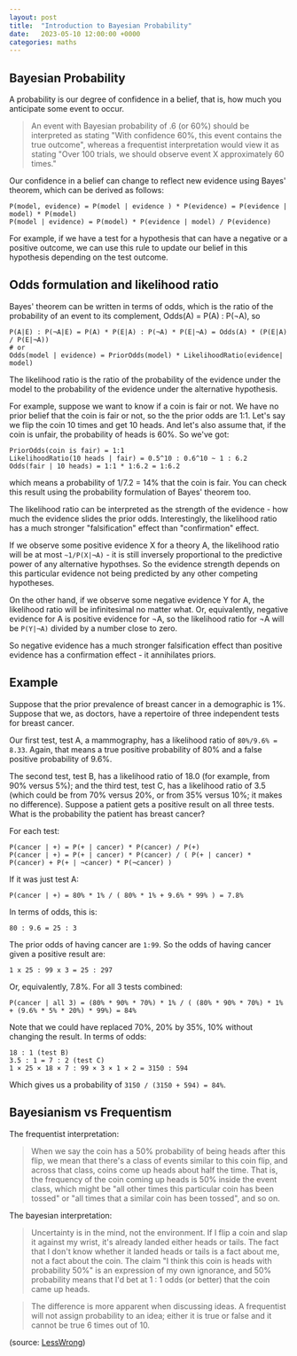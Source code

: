 ```yaml
---
layout: post
title:  "Introduction to Bayesian Probability"
date:   2023-05-10 12:00:00 +0000
categories: maths
---
```


## Bayesian Probability

A probability is our degree of confidence in a belief, that is, how much you anticipate some event to occur.

> An event with Bayesian probability of .6 (or 60%) should be interpreted as stating
> "With confidence 60%, this event contains the true outcome", whereas a frequentist interpretation would view it as stating 
> "Over 100 trials, we should observe event X approximately 60 times."

Our confidence in a belief can change to reflect new evidence using Bayes' theorem, which can be derived as follows:

```
P(model, evidence) = P(model | evidence ) * P(evidence) = P(evidence | model) * P(model)
P(model | evidence) = P(model) * P(evidence | model) / P(evidence)
```

For example, if we have a test for a hypothesis that can have a negative or a positive outcome, we can use this rule to update our belief in this hypothesis 
depending on the test outcome.

## Odds formulation and likelihood ratio

Bayes' theorem can be written in terms of odds, which is the ratio of the probability of an event to its complement, Odds(A) = P(A) : P(¬A), so

```
P(A|E) : P(¬A|E) = P(A) * P(E|A) : P(¬A) * P(E|¬A) = Odds(A) * (P(E|A) / P(E|¬A))
# or
Odds(model | evidence) = PriorOdds(model) * LikelihoodRatio(evidence| model)
```

The likelihood ratio is the ratio of the probability of the evidence under the model to the probability of the evidence under the alternative hypothesis.

For example, suppose we want to know if a coin is fair or not. We have no prior belief that the coin is fair or not, so the the prior odds are 1:1. Let's say we flip the coin 10 times and get 10 heads. And let's also assume that, if the coin is unfair, the probability of heads is 60%. So we've got:

```
PriorOdds(coin is fair) = 1:1
LikelihoodRatio(10 heads | fair) = 0.5^10 : 0.6^10 ~ 1 : 6.2
Odds(fair | 10 heads) = 1:1 * 1:6.2 = 1:6.2
```

which means a probability of 1/7.2 = 14% that the coin is fair. You can check this result using the probability formulation of Bayes' theorem too.

The likelihood ratio can be interpreted as the strength of the evidence - how much the evidence slides the prior odds. Interestingly, the likelihood ratio has a much stronger "falsification" effect than "confirmation" effect. 

If we observe some positive evidence X for a theory A, the likelihood ratio will be at most `~1/P(X|¬A)` - it is still inversely proportional to the predictive power of any alternative hypothses. So the evidence strength depends on this particular evidence not being predicted by any other competing hypotheses.

On the other hand, if we observe some negative evidence Y for A, the likelihood ratio will be infinitesimal no matter what. Or, equivalently, negative evidence for A is positive evidence for ¬A, so the likelihood ratio for ¬A will be `P(Y|¬A)` divided by a number close to zero.

So negative evidence has a much stronger falsification effect than positive evidence has a confirmation effect - it annihilates priors.

## Example

Suppose that the prior prevalence of breast cancer in a demographic is 1%. 
Suppose that we, as doctors, have a repertoire of three independent tests for breast cancer. 

Our first test, test A, a mammography, has a likelihood ratio of `80%/9.6% = 8.33`. 
Again, that means a true positive probability of 80% and a false positive probability of 9.6%.

The second test, test B, has a likelihood ratio of 18.0 (for example, from 90% versus 5%); and the third test, test C, has a likelihood ratio of 3.5 
(which could be from 70% versus 20%, or from 35% versus 10%; it makes no difference). 
Suppose a patient gets a positive result on all three tests. What is the probability the patient has breast cancer?

For each test:

```
P(cancer | +) = P(+ | cancer) * P(cancer) / P(+)
P(cancer | +) = P(+ | cancer) * P(cancer) / ( P(+ | cancer) * P(cancer) + P(+ | ¬cancer) * P(¬cancer) )
```

If it was just test A:

```
P(cancer | +) = 80% * 1% / ( 80% * 1% + 9.6% * 99% ) = 7.8%
```

In terms of odds, this is:

```
80 : 9.6 = 25 : 3
```

The prior odds of having cancer are `1:99`. So the odds of having cancer given a positive result are:

```
1 x 25 : 99 x 3 = 25 : 297
```

Or, equivalently, 7.8%.
For all 3 tests combined:

```
P(cancer | all 3) = (80% * 90% * 70%) * 1% / ( (80% * 90% * 70%) * 1% + (9.6% * 5% * 20%) * 99%) = 84%
```

Note that we could have replaced 70%, 20% by 35%, 10% without changing the result.
In terms of odds:

```
18 : 1 (test B)
3.5 : 1 = 7 : 2 (test C)
1 × 25 × 18 × 7 : 99 × 3 × 1 × 2 = 3150 : 594
```

Which gives us a probability of `3150 / (3150 + 594) = 84%`.

## Bayesianism vs Frequentism

The frequentist interpretation: 

> When we say the coin has a 50% probability of being heads after this flip, we mean that there's a class of events similar to this coin flip,
> and across that class, coins come up heads about half the time. That is, the frequency of the coin coming up heads is 50% inside the event class,
> which might be "all other times this particular coin has been tossed" or "all times that a similar coin has been tossed", and so on.

The bayesian interpretation:

> Uncertainty is in the mind, not the environment. If I flip a coin and slap it against my wrist, it's already landed either heads or tails. 
> The fact that I don't know whether it landed heads or tails is a fact about me, not a fact about the coin. 
> The claim "I think this coin is heads with probability 50%" is an expression of my own ignorance, and 50% probability means that I'd bet at 1 : 1 odds
> (or better) that the coin came up heads.

> The difference is more apparent when discussing ideas. A frequentist will not assign probability to an idea; 
> either it is true or false and it cannot be true 6 times out of 10.

(source: [LessWrong](https://www.lesswrong.com/))

